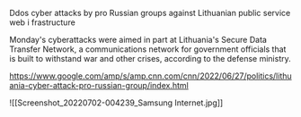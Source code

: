 Ddos cyber attacks by pro Russian groups against Lithuanian public service web i frastructure

Monday's cyberattacks were aimed in part at Lithuania's Secure Data Transfer Network, a communications network for government officials that is built to withstand war and other crises, according to the defense ministry.

https://www.google.com/amp/s/amp.cnn.com/cnn/2022/06/27/politics/lithuania-cyber-attack-pro-russian-group/index.html

![[Screenshot_20220702-004239_Samsung Internet.jpg]]